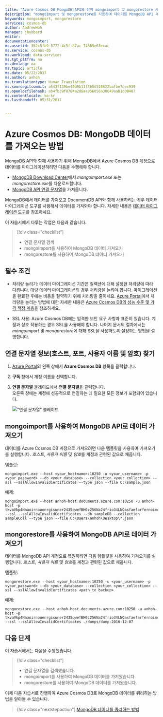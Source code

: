 ```yaml
---
title: "Azure Cosmos DB MongoDB API와 함께 mongoimport 및 mongorestore 사용 | Microsoft Docs"
description: "mongoimport 및 mongorestore를 사용하여 데이터를 MongoDB API 계정으로 가져오는 방법을 알아봅니다."
keywords: mongoimport, mongorestore
services: cosmos-db
author: AndrewHoh
manager: jhubbard
editor: 
documentationcenter: 
ms.assetid: 352c5fb9-8772-4c5f-87ac-74885e63ecac
ms.service: cosmos-db
ms.workload: data-services
ms.tgt_pltfrm: na
ms.devlang: na
ms.topic: article
ms.date: 05/22/2017
ms.author: anhoh
ms.translationtype: Human Translation
ms.sourcegitcommit: a643f139be40b9b11f865d528622bafbe7dec939
ms.openlocfilehash: ab4fb39f8784a2d6aa956056a30649aab1d08487
ms.contentlocale: ko-kr
ms.lasthandoff: 05/31/2017


---
```


# <a name="azure-cosmos-db-how-to-import-mongodb-data"></a>Azure Cosmos DB: MongoDB 데이터를 가져오는 방법 

MongoDB API와 함께 사용하기 위해 MongoDB에서 Azure Cosmos DB 계정으로 데이터를 마이그레이션하려면 다음을 수행해야 합니다.

* [MongoDB Download Center](https://www.mongodb.com/download-center)에서 *mongoimport.exe* 또는 *mongorestore.exe*를 다운로드합니다.
* [MongoDB API 연결 문자열](connect-mongodb-account.md)을 가져옵니다.

MongoDB에서 데이터를 가져오고 DocumentDB API와 함께 사용하려는 경우 데이터 마이그레이션 도구를 사용해서 데이터를 가져와야 합니다. 자세한 내용은 [데이터 마이그레이션 도구](import-data.md)를 참조하세요.

이 자습서에서 다루는 작업은 다음과 같습니다.

> [!div class="checklist"]
> * 연결 문자열 검색
> * mongoimport를 사용하여 MongoDB 데이터 가져오기
> * mongorestore를 사용하여 MongoDB 데이터 가져오기

## <a name="prerequisites"></a>필수 조건

* 처리량 늘리기: 데이터 마이그레이션 기간은 컬렉션에 대해 설정한 처리량에 따라 다릅니다. 대량 데이터 마이그레이션의 경우 처리량을 늘려야 합니다. 마이그레이션을 완료한 후에는 비용을 절약하기 위해 처리량을 줄이세요. [Azure Portal](https://portal.azure.com)에서 처리량을 늘리는 방법에 대한 자세한 내용은 [Azure Cosmos DB의 성능 수준 및 가격 책정 계층](performance-levels.md)을 참조하세요.

* SSL 사용: Azure Cosmos DB에는 엄격한 보안 요구 사항과 표준이 있습니다. 계정과 상호 작용하는 경우 SSL을 사용해야 합니다. 나머지 문서의 절차에서는 *mongoimport* 및 *mongorestore*에 대해 SSL을 사용하도록 설정하는 방법을 설명합니다.

## <a name="find-your-connection-string-information-host-port-username-and-password"></a>연결 문자열 정보(호스트, 포트, 사용자 이름 및 암호) 찾기

1. [Azure Portal](https://portal.azure.com)의 왼쪽 창에서 **Azure Cosmos DB** 항목을 클릭합니다.
2. **구독** 창에서 계정 이름을 선택합니다.
3. **연결 문자열** 블레이드에서 **연결 문자열**을 클릭합니다.  
오른쪽 창에는 계정에 성공적으로 연결하는 데 필요한 모든 정보가 포함되어 있습니다.

    !["연결 문자열" 블레이드](./media/mongodb-migrate/ConnectionStringBlade.png)

## <a name="import-data-to-api-for-mongodb-with-mongoimport"></a>mongoimport를 사용하여 MongoDB API로 데이터 가져오기

데이터를 Azure Cosmos DB 계정으로 가져오려면 다음 템플릿을 사용하여 가져오기를 실행합니다. *호스트*, *사용자 이름* 및 *암호*를 계정과 관련된 값으로 채웁니다.  

템플릿:

    mongoimport.exe --host <your_hostname>:10250 -u <your_username> -p <your_password> --db <your_database> --collection <your_collection> --ssl --sslAllowInvalidCertificates --type json --file C:\sample.json

예제:  

    mongoimport.exe --host anhoh-host.documents.azure.com:10250 -u anhoh-host -p tkvaVkp4Nnaoirnouenrgisuner2435qwefBH0z256Na24frio34LNQasfaefarfernoimczciqisAXw== --ssl --sslAllowInvalidCertificates --db sampleDB --collection sampleColl --type json --file C:\Users\anhoh\Desktop\*.json

## <a name="import-data-to-api-for-mongodb-with-mongorestore"></a>mongorestore를 사용하여 MongoDB API로 데이터 가져오기

데이터를 MongoDB API 계정으로 복원하려면 다음 템플릿을 사용하여 가져오기를 실행합니다. *호스트*, *사용자 이름* 및 *암호*를 계정과 관련된 값으로 채웁니다.

템플릿:

    mongorestore.exe --host <your_hostname>:10250 -u <your_username> -p <your_password> --db <your_database> --collection <your_collection> --ssl --sslAllowInvalidCertificates <path_to_backup>

예제:

    mongorestore.exe --host anhoh-host.documents.azure.com:10250 -u anhoh-host -p tkvaVkp4Nnaoirnouenrgisuner2435qwefBH0z256Na24frio34LNQasfaefarfernoimczciqisAXw== --ssl --sslAllowInvalidCertificates ./dumps/dump-2016-12-07

## <a name="next-steps"></a>다음 단계

이 자습서에서는 다음을 수행했습니다.

> [!div class="checklist"]
> * 연결 문자열을 검색했습니다.
> * mongoimport를 사용하여 MongoDB 데이터를 가져왔습니다.
> * mongorestore를 사용하여 MongoDB 데이터를 가져왔습니다.

이제 다음 자습서로 진행하여 Azure Cosmos DB로 MongoDB 데이터를 쿼리하는 방법을 알아볼 수 있습니다. 

> [!div class="nextstepaction"]
>[MongoDB 데이터를 쿼리하는 방법](../cosmos-db/tutorial-query-mongodb.md)

